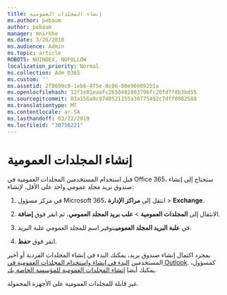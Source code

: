 ```yaml
---
title: إنشاء المجلدات العمومية
ms.author: pebaum
author: pebaum
manager: mnirkhe
ms.date: 3/26/2018
ms.audience: Admin
ms.topic: article
ROBOTS: NOINDEX, NOFOLLOW
localization_priority: Normal
ms.collection: Adm_O365
ms.custom: ''
ms.assetid: 2f8699c8-1eb6-4f5e-8c06-08e960092b1a
ms.openlocfilehash: 12f1e81eaafc2650482803796fc20fd7f8b3bd55
ms.sourcegitcommit: 03a156a9c9740521155a30775492c7dff0982588
ms.translationtype: MT
ms.contentlocale: ar-SA
ms.lasthandoff: 03/22/2019
ms.locfileid: "30756221"
---
```

# <a name="creating-public-folders"></a>إنشاء المجلدات العمومية

قبل استخدام المستخدمين المجلدات العمومية في Office 365، ستحتاج إلى إنشاء صندوق بريد مجلد عمومي واحد على الأقل. لإنشاء:
  
1. في مركز مسؤول Microsoft 365، انتقل إلى **مراكز الإدارة** \> **Exchange**.
    
2. الانتقال إلى **المجلدات العمومية** \> **علب بريد المجلد العمومي**، ثم انقر فوق **إضافة**.
    
3. في **علبة البريد المجلد العمومي**بتوفير اسم للمجلد العمومي علبة البريد.
    
4. انقر فوق **حفظ**.
    
بمجرد اكتمال إنشاء صندوق بريد، يمكنك البدء في إنشاء المجلدات الفردية أو أخبر المستخدمين [البدء في إنشاء واستخدام المجلدات العمومية في Outlook](https://support.office.com/article/Create-and-share-a-public-folder-in-Outlook-a2835011-d524-4a5c-a207-05c159bb2a97). كمسؤول، يمكنك أيضا [إنشاء المجلدات العمومية للمؤسسة الخاصة بك](https://technet.microsoft.com/library/bb691104%28v=exchg.150%29.aspx).
  
غير قابلة للمجلدات العمومية على الأجهزة المحمولة.
  

